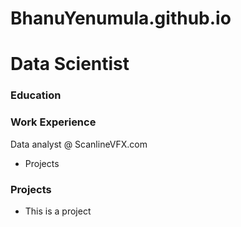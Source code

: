 # BhanuYenumula.github.io

# Data Scientist

### Education

### Work Experience
Data analyst @ ScanlineVFX.com
- Projects

### Projects
- This is a project
  
